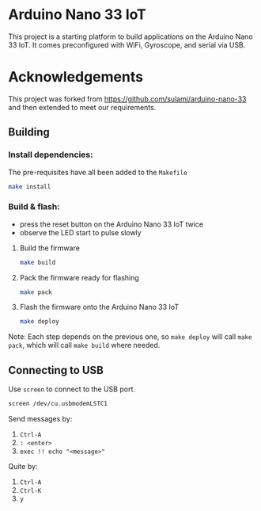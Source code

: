 # Arduino Nano 33 IoT

This project is a starting platform to build applications on the
Arduino Nano 33 IoT. It comes preconfigured with WiFi, Gyroscope, and
serial via USB.

# Acknowledgements

This project was forked from https://github.com/sulami/arduino-nano-33 and then extended to meet our requirements.

## Building

### Install dependencies:

The pre-requisites have all been added to the `Makefile`

```sh
make install
```

### Build & flash:

* press the reset button on the Arduino Nano 33 IoT twice
* observe the LED start to pulse slowly

1. Build the firmware
    ```sh
    make build
    ```
1. Pack the firmware ready for flashing
    ```sh
    make pack
    ```
1. Flash the firmware onto the Arduino Nano 33 IoT
    ```sh
    make deploy
    ```

Note: Each step depends on the previous one, so `make deploy` will call `make pack`, which will call `make build` where needed.

## Connecting to USB

Use `screen` to connect to the USB port.
```sh
screen /dev/cu.usbmodemLSTC1
```

Send messages by:
1. `Ctrl-A`
1. `: <enter>`
1. `exec !! echo "<message>"`

Quite by:
1. `Ctrl-A`
1. `Ctrl-K`
1. `y`

